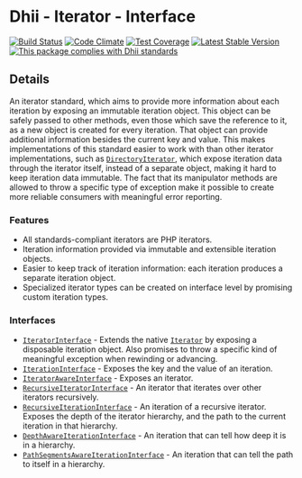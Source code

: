 # Dhii - Iterator - Interface

[![Build Status](https://travis-ci.org/Dhii/iterator-interface.svg?branch=develop)](https://travis-ci.org/dhii/iterator-interface)
[![Code Climate](https://codeclimate.com/github/Dhii/iterator-interface/badges/gpa.svg)](https://codeclimate.com/github/Dhii/iterator-interface)
[![Test Coverage](https://codeclimate.com/github/Dhii/iterator-interface/badges/coverage.svg)](https://codeclimate.com/github/Dhii/iterator-interface/coverage)
[![Latest Stable Version](https://poser.pugx.org/dhii/iterator-interface/version)](https://packagist.org/packages/dhii/iterator-interface)
[![This package complies with Dhii standards](https://img.shields.io/badge/Dhii-Compliant-green.svg?style=flat-square)][Dhii]

## Details
An iterator standard, which aims to provide more information about each iteration by exposing an immutable iteration
object. This object can be safely passed to other methods, even those which save the reference to it, as a new object
is created for every iteration. That object can provide additional information besides the current key and value.
This makes implementations of this standard easier to work with than other iterator implementations, such as
[`DirectoryIterator`], which expose iteration data through the iterator itself, instead of a separate object, making
it hard to keep iteration data immutable. The fact that its manipulator methods are allowed to throw a specific type
of exception make it possible to create more reliable consumers with meaningful error reporting.

### Features
- All standards-compliant iterators are PHP iterators.
- Iteration information provided via immutable and extensible iteration objects.
- Easier to keep track of iteration information: each iteration produces a separate iteration object.
- Specialized iterator types can be created on interface level by promising custom iteration types.

### Interfaces
- [`IteratorInterface`] - Extends the native [`Iterator`] by exposing a disposable iteration object. Also promises to
throw a specific kind of meaningful exception when rewinding or advancing.
- [`IterationInterface`] - Exposes the key and the value of an iteration.
- [`IteratorAwareInterface`] - Exposes an iterator.
- [`RecursiveIteratorInterface`] - An iterator that iterates over other iterators recursively.
- [`RecursiveIterationInterface`] - An iteration of a recursive iterator. Exposes the depth of the iterator hierarchy,
and the path to the current iteration in that hierarchy.
- [`DepthAwareIterationInterface`] - An iteration that can tell how deep it is in a hierarchy.
- [`PathSegmentsAwareIterationInterface`] - An iteration that can tell the path to itself in a hierarchy.



[Dhii]: https://github.com/Dhii/dhii

[`DirectoryIterator`]:                              http://php.net/manual/en/class.directoryiterator.php
[`Iterator`]:                                       http://php.net/manual/en/class.iterator.php

[`IteratorInterface`]:                              src/IteratorInterface.php
[`IterationInterface`]:                             src/IterationInterface.php
[`IteratorAwareInterface`]:                         src/IteratorAwareInterface.php
[`IterationAwareInterface`]:                        src/IterationAwareInterface.php
[`RecursiveIteratorInterface`]:                     src/RecursiveIteratorInterface.php
[`RecursiveIterationInterface`]:                    src/RecursiveIterationInterface.php
[`DepthAwareIterationInterface`]:                   src/DepthAwareIterationInterface.php
[`PathSegmentsAwareIterationInterface`]:            src/PathSegmentsAwareIterationInterface.php

